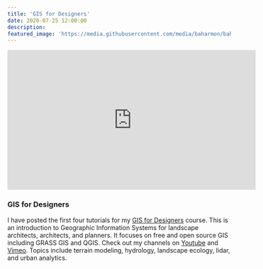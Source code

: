 ```yaml
---
title: 'GIS for Designers'
date: 2020-07-25 12:00:00
description:
featured_image: 'https://media.githubusercontent.com/media/baharmon/baharmon.github.io/master/images/importing-global-data/swiss-shaded-relief.png'
---
```


<iframe width="560" height="315" src="https://www.youtube.com/embed/videoseries?list=PLOZRfOojyTZooO3HMd8dTp8Wk37cdbY6C" frameborder="0" allow="accelerometer; autoplay; encrypted-media; gyroscope; picture-in-picture" allowfullscreen></iframe>

### GIS for Designers
I have posted the first four tutorials for my
[GIS for Designers](http://baharmon.github.io/gis-for-designers) course.
This is an introduction to Geographic Information Systems
for landscape architects, architects, and planners.
It focuses on free and open source GIS
including GRASS GIS and QGIS.
Check out my channels on
[<i class="fab fa-youtube"></i> Youtube](https://www.youtube.com/playlist?list=PLOZRfOojyTZooO3HMd8dTp8Wk37cdbY6C)
and
[<i class="fab fa-vimeo-v"></i> Vimeo](https://vimeo.com/showcase/7356098).
Topics include terrain modeling, hydrology, landscape ecology, lidar, and urban analytics.
